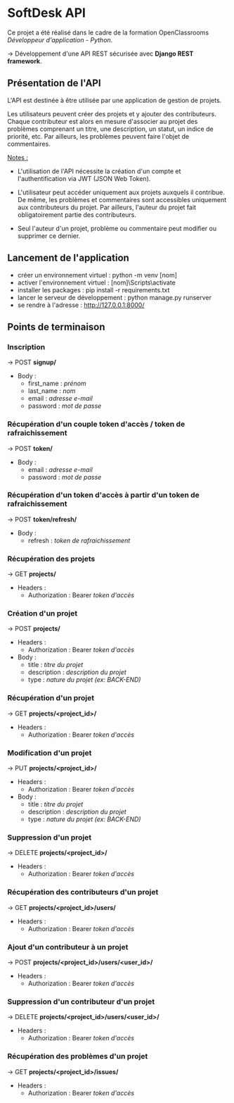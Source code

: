 # SoftDesk API

Ce projet a été réalisé dans le cadre de la formation OpenClassrooms *Développeur d'application - Python*.

→ Développement d'une API REST sécurisée avec **Django REST framework**.

## Présentation de l'API

L'API est destinée à être utilisée par une application de gestion de projets.

Les utilisateurs peuvent créer des projets et y ajouter des contributeurs. Chaque contributeur est alors en mesure d'associer au projet des problèmes comprenant un titre, une description, un statut, un indice de priorité, etc. Par ailleurs, les problèmes peuvent faire l'objet de commentaires.

<ins>Notes :</ins>

- L'utilisation de l'API nécessite la création d'un compte et l'authentification via JWT (JSON Web Token).

- L'utilisateur peut accéder uniquement aux projets auxquels il contribue. De même, les problèmes et commentaires sont accessibles uniquement aux contributeurs du projet. Par ailleurs, l'auteur du projet fait obligatoirement partie des contributeurs.

- Seul l'auteur d'un projet, problème ou commentaire peut modifier ou supprimer ce dernier.

## Lancement de l'application
- créer un environnement virtuel : python -m venv [nom]
- activer l'environnement virtuel : [nom]\Scripts\activate
- installer les packages : pip install -r requirements.txt
- lancer le serveur de développement : python manage.py runserver
- se rendre à l'adresse : http://127.0.0.1:8000/

## Points de terminaison

### Inscription
→ POST **signup/**
- Body :
    - first_name : *prénom*
    - last_name : *nom*
    - email : *adresse e-mail*
    - password : *mot de passe*

### Récupération d'un couple token d'accès / token de rafraichissement
→ POST **token/**
- Body :
    - email : *adresse e-mail*
    - password : *mot de passe*

### Récupération d'un token d'accès à partir d'un token de rafraichissement
→ POST **token/refresh/**
- Body :
    - refresh : *token de rafraichissement*

### Récupération des projets
→ GET **projects/**
- Headers :
    - Authorization : Bearer *token d'accès*

### Création d'un projet
→ POST **projects/**
- Headers :
    - Authorization : Bearer *token d'accès*
- Body :
    - title : *titre du projet*
    - description : *description du projet*
    - type : *nature du projet (ex: BACK-END)*

### Récupération d'un projet
→ GET **projects/<project_id>/**
- Headers :
    - Authorization : Bearer *token d'accès*

### Modification d'un projet
→ PUT **projects/<project_id>/**
- Headers :
    - Authorization : Bearer *token d'accès*
- Body :
    - title : *titre du projet*
    - description : *description du projet*
    - type : *nature du projet (ex: BACK-END)*

### Suppression d'un projet
→ DELETE **projects/<project_id>/**
- Headers :
    - Authorization : Bearer *token d'accès*

### Récupération des contributeurs d'un projet
→ GET **projects/<project_id>/users/**
- Headers :
    - Authorization : Bearer *token d'accès*

### Ajout d'un contributeur à un projet
→ POST **projects/<project_id>/users/<user_id>/**
- Headers :
    - Authorization : Bearer *token d'accès*

### Suppression d'un contributeur d'un projet
→ DELETE **projects/<project_id>/users/<user_id>/**
- Headers :
    - Authorization : Bearer *token d'accès*

### Récupération des problèmes d'un projet
→ GET **projects/<project_id>/issues/**
- Headers :
    - Authorization : Bearer *token d'accès*
